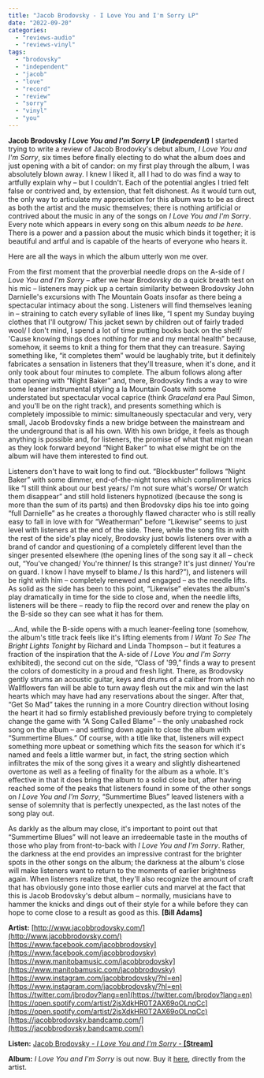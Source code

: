 ```yaml
---
title: "Jacob Brodovsky - I Love You and I'm Sorry LP"
date: "2022-09-20"
categories: 
  - "reviews-audio"
  - "reviews-vinyl"
tags: 
  - "brodovsky"
  - "independent"
  - "jacob"
  - "love"
  - "record"
  - "review"
  - "sorry"
  - "vinyl"
  - "you"
---
```


**Jacob Brodovsky** **_I Love You and I'm Sorry_ LP** **(_independent_)** I started trying to write a review of Jacob Brodovky's debut album, _I Love You and I'm Sorry_, six times before finally electing to do what the album does and just opening with a bit of candor: on my first play through the album, I was absolutely blown away. I knew I liked it, all I had to do was find a way to artfully explain why – but I couldn't. Each of the potential angles I tried felt false or contrived and, by extension, that felt dishonest. As it would turn out, the only way to articulate my appreciation for this album was to be as direct as both the artist and the music themselves; there is nothing artificial or contrived about the music in any of the songs on _I Love You and I'm Sorry_. Every note which appears in every song on this album _needs to be here_. There is a power and a passion about the music which binds it together; it is beautiful and artful and is capable of the hearts of everyone who hears it.

Here are all the ways in which the album utterly won me over.

From the first moment that the proverbial needle drops on the A-side of _I Love You and I'm Sorry –_ after we hear Brodovsky do a quick breath test on his mic – listeners may pick up a certain similarity between Brodovsky John Darnielle's excursions with The Mountain Goats insofar as there being a spectacular intimacy about the song. Listeners will find themselves leaning in – straining to catch every syllable of lines like, “I spent my Sunday buying clothes that I'll outgrow/ This jacket sewn by children out of fairly traded wool/ I don't mind, I spend a lot of time putting books back on the shelf/ 'Cause knowing things does nothing for me and my mental health” because, somehow, it seems to knit a thing for them that they can treasure. Saying something like, “it completes them” would be laughably trite, but it definitely fabricates a sensation in listeners that they'll treasure, when it's done, and it only took about four minutes to complete. The album follows along after that opening with “Night Baker” and, there, Brodovsky finds a way to wire some leaner instrumental styling a la Mountain Goats with some understated but spectacular vocal caprice (think _Graceland_ era Paul Simon, and you'll be on the right track), and presents something which is completely impossible to mimic: simultaneously spectacular and very, very small, Jacob Brodovsky finds a new bridge between the mainstream and the underground that is all his own. With his own bridge, it feels as though anything is possible and, for listeners, the promise of what that might mean as they look forward beyond “Night Baker” to what else might be on the album will have them interested to find out.

Listeners don't have to wait long to find out. “Blockbuster” follows “Night Baker” with some dimmer, end-of-the-night tones which compliment lyrics like “I still think about our best years/ I'm not sure what's worse/ Or watch them disappear” and still hold listeners hypnotized (because the song is more than the sum of its parts) and then Brodovsky dips his toe into going “full Darnielle” as he creates a thoroughly flawed character who is still really easy to fall in love with for “Weatherman” before “Likewise” seems to just level with listeners at the end of the side. There, while the song fits in with the rest of the side's play nicely, Brodovsky just bowls listeners over with a brand of candor and questioning of a completely different level than the singer presented elsewhere (the opening lines of the song say it all – check out, “You've changed/ You're thinner/ Is this strange? It's just dinner/ You're on guard. I know I have myself to blame./ Is this hard?”), and listeners will be right with him – completely renewed and engaged – as the needle lifts. As solid as the side has been to this point, “Likewise” elevates the album's play dramatically in time for the side to close and, when the needle lifts, listeners will be there – ready to flip the record over and renew the play on the B-side so they can see what it has for them.

...And, while the B-side opens with a much leaner-feeling tone (somehow, the album's title track feels like it's lifting elements from _I Want To See The Bright Lights Tonight_ by Richard and Linda Thompson – but it features a fraction of the inspiration that the A-side of _I Love You and I'm Sorry_ exhibited), the second cut on the side, “Class of '99,” finds a way to present the colors of domesticity in a proud and fresh light. There, as Brodovsky gently strums an acoustic guitar, keys and drums of a caliber from which no Wallflowers fan will be able to turn away flesh out the mix and win the last hearts which may have had any reservations about the singer. After that, “Get So Mad” takes the running in a more Country direction without losing the heart it had so firmly established previously before trying to completely change the game with “A Song Called Blame” – the only unabashed rock song on the album – and settling down again to close the album with “Summertime Blues.” Of course, with a title like that, listeners will expect something more upbeat or something which fits the season for which it's named and feels a little warmer but, in fact, the string section which infiltrates the mix of the song gives it a weary and slightly disheartened overtone as well as a feeling of finality for the album as a whole. It's effective in that it does bring the album to a solid close but, after having reached some of the peaks that listeners found in some of the other songs on _I Love You and I'm Sorry_, “Summertime Blues” leaved listeners with a sense of solemnity that is perfectly unexpected, as the last notes of the song play out.

As darkly as the album may close, it's important to point out that “Summertime Blues” will not leave an irredeemable taste in the mouths of those who play from front-to-back with _I Love You and I'm Sorry_. Rather, the darkness at the end provides an impressive contrast for the brighter spots in the other songs on the album; the darkness at the album's close will make listeners want to return to the moments of earlier brightness again. When listeners realize that, they'll also recognize the amount of craft that has obviously gone into those earlier cuts and marvel at the fact that this is Jacob Brodovsky's debut album – normally, musicians have to hammer the knicks and dings out of their style for a while before they can hope to come close to a result as good as this. **\[Bill Adams\]**

**Artist:** [http://www.jacobbrodovsky.com/](http://www.jacobbrodovsky.com/) [https://www.facebook.com/jacobbrodovsky](https://www.facebook.com/jacobbrodovsky) [https://www.manitobamusic.com/jacobbrodovsky](https://www.manitobamusic.com/jacobbrodovsky) [https://www.instagram.com/jacobbrodovsky/?hl=en](https://www.instagram.com/jacobbrodovsky/?hl=en) [https://twitter.com/jbrodov?lang=en](https://twitter.com/jbrodov?lang=en) [https://open.spotify.com/artist/2jsXdkHR0T2AX69oOLnqCc](https://open.spotify.com/artist/2jsXdkHR0T2AX69oOLnqCc) [https://jacobbrodovsky.bandcamp.com/](https://jacobbrodovsky.bandcamp.com/)

**Listen:** [Jacob Brodovsky _\- I Love You and I'm Sorry -_ **\[Stream\]**](https://www.youtube.com/watch?v=YdlFEGysFrI&list=OLAK5uy_mD4clWp8BQpT38pjttMeGHZMcYe5n6mXs&index=2)

**Album:** _I Love You and I'm Sorry_ is out now. Buy it [here](https://jacobbrodovsky.bandcamp.com/album/i-love-you-and-im-sorry), directly from the artist.
